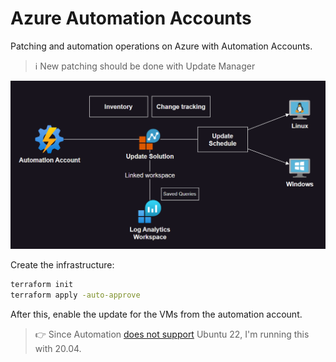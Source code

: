 # Azure Automation Accounts

Patching and automation operations on Azure with Automation Accounts.

> ℹ️ New patching should be done with Update Manager

<img src=".assets/azure-automation.png" width=700 />

Create the infrastructure:

```sh
terraform init
terraform apply -auto-approve
```

After this, enable the update for the VMs from the automation account.

> 👉 Since Automation [does not support][1] Ubuntu 22, I'm running this with 20.04.

[1]: https://learn.microsoft.com/en-us/azure/automation/update-management/operating-system-requirements?tabs=os-linux%2Csr-win#supported-operating-systems
